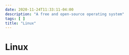 ```yaml
---
date: 2020-11-24T11:33:11-04:00
description: "A free and open-source operating system"
tags: [ ]
title: "Linux"
---
```


# Linux

